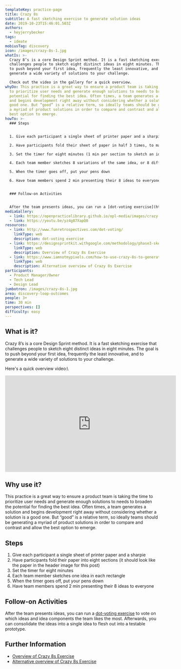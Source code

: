 ```yaml
---
templateKey: practice-page
title: Crazy 8s
subtitle: A fast sketching exercise to generate solution ideas
date: 2019-10-23T15:46:01.503Z
authors:
  - heyjerrybecker
tags:
  - ideate
mobiusTag: discovery
icon: /images/crazy-8s-1.jpg
whatIs: >-
  Crazy 8’s is a core Design Sprint method. It is a fast sketching exercise that
  challenges people to sketch eight distinct ideas in eight minutes. The goal is
  to push beyond your first idea, frequently the least innovative, and to
  generate a wide variety of solutions to your challenge.

  Check out the video in the gallery for a quick overview.
whyDo: This practice is a great way to ensure a product team is taking the time
  to prioritize user needs and generate enough solutions to needs to broaden the
  potential for finding the best idea. Often times, a team generates a solution
  and begins development right away without considering whether a solution is a
  good one. But “good” is a relative term, so ideally teams should be generating
  a myriad of product solutions in order to compare and contrast and allow the
  best option to emerge.
howTo: >-
  ### Steps


  1. Give each participant a single sheet of printer paper and a sharpie

  2. Have participants fold their sheet of paper in half 3 times, to make eight sections. Look at the image to get an idea of how that works. 

  3. Set the timer for eight minutes (1 min per section to sketch an idea)

  4. Each team member sketches 8 variations of the same idea, or 8 different ideas into each section of the sheet of paper.

  5. When the timer goes off, put your pens down

  6. Have team members spend 2 min presenting their 8 ideas to everyone


  ### Follow-on Activities


  After the team presents ideas, you can run a [dot-voting exercise](http://www.funretrospectives.com/dot-voting/) to vote on which ideas and idea components the team likes the most. Afterwards, you can consolidate the ideas into a single idea to flesh out into a testable prototype.
mediaGallery:
  - link: https://openpracticelibrary.github.io/opl-media/images/crazy-8s-1.jpg
  - link: https://youtu.be/yz4g87XapQ0
resources:
  - link: http://www.funretrospectives.com/dot-voting/
    linkType: web
    description: dot-voting exercise
  - link: https://designsprintkit.withgoogle.com/methodology/phase3-sketch/crazy-eights
    linkType: web
    description: Overview of Crazy 8s Exercise
  - link: https://www.iamnotmypixels.com/how-to-use-crazy-8s-to-generate-design-ideas/
    linkType: web
    description: Alternative overview of Crazy 8s Exercise
participants:
  - Product Manager/Owner
  - Tech Lead
  - Design Lead
jumbotron: /images/crazy-8s-1.jpg
area: discovery-loop-outcomes
people: 3+
time: 30 min
perspectives: []
difficulty: easy
---
```

## What is it?

Crazy 8’s is a core Design Sprint method. It is a fast sketching exercise that challenges people to sketch eight distinct ideas in eight minutes. The goal is to push beyond your first idea, frequently the least innovative, and to generate a wide variety of solutions to your challenge.

Here's a quick overview video:\
<iframe width="560" height="315" src="https://www.youtube.com/embed/yz4g87XapQ0" frameborder="0" allow="accelerometer; autoplay; encrypted-media; gyroscope; picture-in-picture" allowfullscreen></iframe>

## Why use it?

This practice is a great way to ensure a product team is taking the time to prioritize user needs and generate enough solutions to needs to broaden the potential for finding the best idea. Often times, a team generates a solution and begins development right away without considering whether a solution is a good one. But “good” is a relative term, so ideally teams should be generating a myriad of product solutions in order to compare and contrast and allow the best option to emerge.

## Steps

1. Give each participant a single sheet of printer paper and a sharpie
2. Have participants fold their paper into eight sections (it should look like the paper in the header image for this post)
3. Set the timer for eight minutes
4. Each team member sketches one idea in each rectangle
5. When the timer goes off, put your pens down
6. Have team members spend 2 min presenting their 8 ideas to everyone

## Follow-on Activities

After the team presents ideas, you can run a [dot-voting exercise](http://www.funretrospectives.com/dot-voting/) to vote on which ideas and idea components the team likes the most. Afterwards, you can consolidate the ideas into a single idea to flesh out into a testable prototype.

## Further Information

* [Overview of Crazy 8s Exercise](https://designsprintkit.withgoogle.com/methodology/phase3-sketch/crazy-eights)
* [Alternative overview of Crazy 8s Exercise](https://www.iamnotmypixels.com/how-to-use-crazy-8s-to-generate-design-ideas/)
